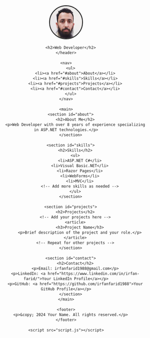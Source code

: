 <html lang="en">
<head>
    <meta charset="UTF-8">
    <meta name="viewport" content="width=device-width, initial-scale=1.0">
    <title>Your Name - Web Developer Portfolio</title>
    <link rel="stylesheet" href="/css/customstyles.css">
    <script>
        document.location="index.html";
    </script>
</head>

<body>
    <header>
        <img src="img/1643960177790.jpeg" 
        style="width:100px;height:100px;
        border-radius:50%;
        object-fit:cover;
        border: 3px solid #333;">
        
        <h2>Web Developer</h2>
    </header>

    <nav>
        <ul>
            <li><a href="#about">About</a></li>
            <li><a href="#skills">Skills</a></li>
            <li><a href="#projects">Projects</a></li>
            <li><a href="#contact">Contact</a></li>
        </ul>
    </nav>

    <main>
        <section id="about">
            <h2>About Me</h2>
            <p>Web Developer with over 8 years of experience specializing in ASP.NET technologies.</p>
        </section>

        <section id="skills">
            <h2>Skills</h2>
            <ul>
                <li>ASP.NET C#</li>
                <li>Visual Basic.NET</li>
                <li>Razor Pages</li>
                <li>WebForms</li>
                <li>MVC</li>
                <!-- Add more skills as needed -->
            </ul>
        </section>

        <section id="projects">
            <h2>Projects</h2>
            <!-- Add your projects here -->
            <article>
                <h3>Project Name</h3>
                <p>Brief description of the project and your role.</p>
            </article>
            <!-- Repeat for other projects -->
        </section>

        <section id="contact">
            <h2>Contact</h2>
            <p>Email: irfanfarid1988@gmail.com</p>
            <p>LinkedIn: <a href="https://www.linkedin.com/in/irfan-farid/">Your LinkedIn Profile</a></p>
            <p>GitHub: <a href="https://github.com/irfanfarid1988">Your GitHub Profile</a></p>
        </section>
    </main>

    <footer>
        <p>&copy; 2024 Your Name. All rights reserved.</p>
    </footer>

    <script src="script.js"></script>
</body>
</html>
